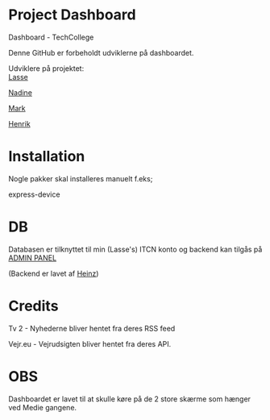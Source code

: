 # Project Dashboard
Dashboard - TechCollege


Denne GitHub er forbeholdt udviklerne på dashboardet. 

Udviklere på projektet:  
[Lasse](https://github.com/Lassemc475)

[Nadine](https://github.com/NadineBruhn)

[Mark](https://github.com/MarkMousing)

[Henrik](https://github.com/iskariotdk)


# Installation

Nogle pakker skal installeres manuelt f.eks;

express-device

# DB

Databasen er tilknyttet til min (Lasse's) ITCN konto og backend kan tilgås på [ADMIN PANEL](https://lass679a5.apache.techcollege.dk/cms/index.php)

(Backend er lavet af [Heinz](https://github.com/netheinz/))

# Credits

Tv 2 - Nyhederne bliver hentet fra deres RSS feed

Vejr.eu - Vejrudsigten bliver hentet fra deres API.

# OBS
Dashboardet er lavet til at skulle køre på de 2 store skærme som hænger ved Medie gangene.

